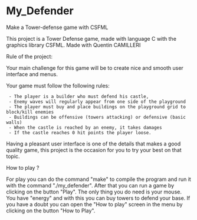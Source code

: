 # My_Defender
Make a Tower-defense game with CSFML

This project is a Tower Defense game, made with language C with the graphics library CSFML.
Made with Quentin CAMILLERI

Rule of the project:

Your main challenge for this game will be to create nice and
smooth user interface and menus.

Your game must follow the following rules:

     - The player is a builder who must defend his castle,
     - Enemy waves will regularly appear from one side of the playground
     - The player must buy and place buildings on the playground grid to block/kill enemies
     - Buildings can be offensive (towers attacking) or defensive (basic walls)
     - When the castle is reached by an enemy, it takes damages
     - If the castle reaches 0 hit points the player loose.

Having a pleasant user interface is one of the details that makes a good quality game, this project is the
occasion for you to try your best on that topic.

How to play ?

For play you can do the command "make" to compile the program and run it with the command "./my_defender". After that you can run a game by clicking on the button "Play".
The only thing you do need is your mouse. You have "energy" and with this you can buy towers to defend your base. If you have a doubt you can open the "How to play" screen in the menu by clicking on the button "How to Play".